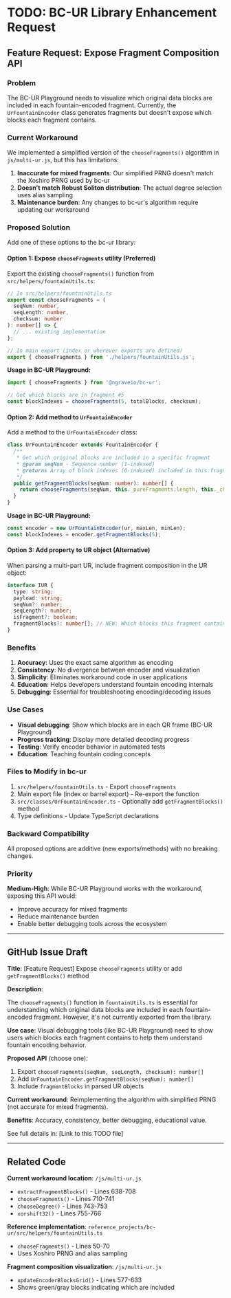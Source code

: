 # TODO: BC-UR Library Enhancement Request

## Feature Request: Expose Fragment Composition API

### Problem
The BC-UR Playground needs to visualize which original data blocks are included in each fountain-encoded fragment. Currently, the `UrFountainEncoder` class generates fragments but doesn't expose which blocks each fragment contains.

### Current Workaround
We implemented a simplified version of the `chooseFragments()` algorithm in `js/multi-ur.js`, but this has limitations:

1. **Inaccurate for mixed fragments**: Our simplified PRNG doesn't match the Xoshiro PRNG used by bc-ur
2. **Doesn't match Robust Soliton distribution**: The actual degree selection uses alias sampling
3. **Maintenance burden**: Any changes to bc-ur's algorithm require updating our workaround

### Proposed Solution

Add one of these options to the bc-ur library:

#### Option 1: Expose `chooseFragments` utility (Preferred)

Export the existing `chooseFragments()` function from `src/helpers/fountainUtils.ts`:

```typescript
// In src/helpers/fountainUtils.ts
export const chooseFragments = (
  seqNum: number,
  seqLength: number,
  checksum: number
): number[] => {
  // ... existing implementation
};

// In main export (index or wherever exports are defined)
export { chooseFragments } from './helpers/fountainUtils.js';
```

**Usage in BC-UR Playground:**
```javascript
import { chooseFragments } from '@ngraveio/bc-ur';

// Get which blocks are in fragment #5
const blockIndexes = chooseFragments(5, totalBlocks, checksum);
```

#### Option 2: Add method to `UrFountainEncoder`

Add a method to the `UrFountainEncoder` class:

```typescript
class UrFountainEncoder extends FountainEncoder {
  /**
   * Get which original blocks are included in a specific fragment
   * @param seqNum - Sequence number (1-indexed)
   * @returns Array of block indexes (0-indexed) included in this fragment
   */
  public getFragmentBlocks(seqNum: number): number[] {
    return chooseFragments(seqNum, this._pureFragments.length, this._checksum);
  }
}
```

**Usage in BC-UR Playground:**
```javascript
const encoder = new UrFountainEncoder(ur, maxLen, minLen);
const blockIndexes = encoder.getFragmentBlocks(5);
```

#### Option 3: Add property to UR object (Alternative)

When parsing a multi-part UR, include fragment composition in the UR object:

```typescript
interface IUR {
  type: string;
  payload: string;
  seqNum?: number;
  seqLength?: number;
  isFragment?: boolean;
  fragmentBlocks?: number[]; // NEW: Which blocks this fragment contains
}
```

### Benefits

1. **Accuracy**: Uses the exact same algorithm as encoding
2. **Consistency**: No divergence between encoder and visualization
3. **Simplicity**: Eliminates workaround code in user applications
4. **Education**: Helps developers understand fountain encoding internals
5. **Debugging**: Essential for troubleshooting encoding/decoding issues

### Use Cases

- **Visual debugging**: Show which blocks are in each QR frame (BC-UR Playground)
- **Progress tracking**: Display more detailed decoding progress
- **Testing**: Verify encoder behavior in automated tests
- **Education**: Teaching fountain coding concepts

### Files to Modify in bc-ur

1. `src/helpers/fountainUtils.ts` - Export `chooseFragments`
2. Main export file (index or barrel export) - Re-export the function
3. `src/classes/UrFountainEncoder.ts` - Optionally add `getFragmentBlocks()` method
4. Type definitions - Update TypeScript declarations

### Backward Compatibility

All proposed options are additive (new exports/methods) with no breaking changes.

### Priority

**Medium-High**: While BC-UR Playground works with the workaround, exposing this API would:
- Improve accuracy for mixed fragments
- Reduce maintenance burden
- Enable better debugging tools across the ecosystem

---

## GitHub Issue Draft

**Title**: [Feature Request] Expose `chooseFragments` utility or add `getFragmentBlocks()` method

**Description**:

The `chooseFragments()` function in `fountainUtils.ts` is essential for understanding which original data blocks are included in each fountain-encoded fragment. However, it's not currently exported from the library.

**Use case**: Visual debugging tools (like BC-UR Playground) need to show users which blocks each fragment contains to help them understand fountain encoding behavior.

**Proposed API** (choose one):
1. Export `chooseFragments(seqNum, seqLength, checksum): number[]`
2. Add `UrFountainEncoder.getFragmentBlocks(seqNum): number[]`
3. Include `fragmentBlocks` in parsed UR objects

**Current workaround**: Reimplementing the algorithm with simplified PRNG (not accurate for mixed fragments).

**Benefits**: Accuracy, consistency, better debugging, educational value.

See full details in: [Link to this TODO file]

---

## Related Code

**Current workaround location**: `/js/multi-ur.js`
- `extractFragmentBlocks()` - Lines 638-708
- `chooseFragments()` - Lines 710-741
- `chooseDegree()` - Lines 743-753
- `xorshift32()` - Lines 755-766

**Reference implementation**: `reference_projects/bc-ur/src/helpers/fountainUtils.ts`
- `chooseFragments()` - Lines 50-70
- Uses Xoshiro PRNG and alias sampling

**Fragment composition visualization**: `/js/multi-ur.js`
- `updateEncoderBlocksGrid()` - Lines 577-633
- Shows green/gray blocks indicating which are included
